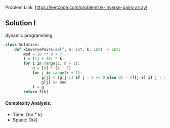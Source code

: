 Problem Link: https://leetcode.com/problems/k-inverse-pairs-array/



## Solution I
dynamic programming

```python
class Solution:
    def kInversePairs(self, n: int, k: int) -> int:
        mod = 10 ** 9 + 7
        f = [1] + [0] * k
        for i in range(1, n + 1):
            g = [0] * (k + 1)
            for j in range(k + 1):
                g[j] = (g[j-1] if j - 1 >= 0 else 0) - (f[j-i] if j - i >= 0 else 0) + f[j]
                g[j] %= mod
            f = g
        return f[k]
```

#### Complexity Analysis:
- Time: O(n * k)
- Space: O(k)